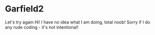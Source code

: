 # Garfield2
Let's try again
Hi!
I have no idea what I am doing, total noob! Sorry if I do any rude coding - it's not intentional!
